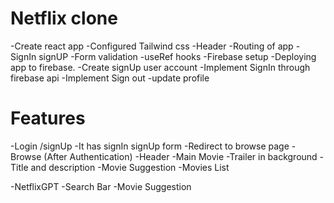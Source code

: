 # Netflix clone

-Create react app
-Configured Tailwind css
-Header
-Routing of app
-SignIn signUP
-Form validation
-useRef hooks
-Firebase setup
-Deploying app to firebase.
-Create signUp user account
-Implement SignIn through firebase api
-Implement Sign out
-update profile 


# Features
-Login /signUp
  -It has signIn signUp form
  -Redirect to browse page
-Browse (After Authentication)
  -Header
  -Main Movie
    -Trailer in background
    -Title and description
    -Movie Suggestion
      -Movies List

-NetflixGPT
  -Search Bar
  -Movie Suggestion